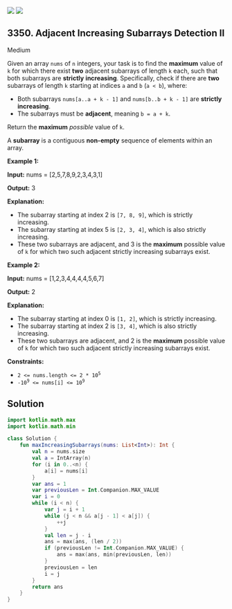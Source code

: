 [![](https://img.shields.io/github/stars/javadev/LeetCode-in-Kotlin?label=Stars&style=flat-square)](https://github.com/javadev/LeetCode-in-Kotlin)
[![](https://img.shields.io/github/forks/javadev/LeetCode-in-Kotlin?label=Fork%20me%20on%20GitHub%20&style=flat-square)](https://github.com/javadev/LeetCode-in-Kotlin/fork)

## 3350\. Adjacent Increasing Subarrays Detection II

Medium

Given an array `nums` of `n` integers, your task is to find the **maximum** value of `k` for which there exist **two** adjacent subarrays of length `k` each, such that both subarrays are **strictly** **increasing**. Specifically, check if there are **two** subarrays of length `k` starting at indices `a` and `b` (`a < b`), where:

*   Both subarrays `nums[a..a + k - 1]` and `nums[b..b + k - 1]` are **strictly increasing**.
*   The subarrays must be **adjacent**, meaning `b = a + k`.

Return the **maximum** _possible_ value of `k`.

A **subarray** is a contiguous **non-empty** sequence of elements within an array.

**Example 1:**

**Input:** nums = [2,5,7,8,9,2,3,4,3,1]

**Output:** 3

**Explanation:**

*   The subarray starting at index 2 is `[7, 8, 9]`, which is strictly increasing.
*   The subarray starting at index 5 is `[2, 3, 4]`, which is also strictly increasing.
*   These two subarrays are adjacent, and 3 is the **maximum** possible value of `k` for which two such adjacent strictly increasing subarrays exist.

**Example 2:**

**Input:** nums = [1,2,3,4,4,4,4,5,6,7]

**Output:** 2

**Explanation:**

*   The subarray starting at index 0 is `[1, 2]`, which is strictly increasing.
*   The subarray starting at index 2 is `[3, 4]`, which is also strictly increasing.
*   These two subarrays are adjacent, and 2 is the **maximum** possible value of `k` for which two such adjacent strictly increasing subarrays exist.

**Constraints:**

*   <code>2 <= nums.length <= 2 * 10<sup>5</sup></code>
*   <code>-10<sup>9</sup> <= nums[i] <= 10<sup>9</sup></code>

## Solution

```kotlin
import kotlin.math.max
import kotlin.math.min

class Solution {
    fun maxIncreasingSubarrays(nums: List<Int>): Int {
        val n = nums.size
        val a = IntArray(n)
        for (i in 0..<n) {
            a[i] = nums[i]
        }
        var ans = 1
        var previousLen = Int.Companion.MAX_VALUE
        var i = 0
        while (i < n) {
            var j = i + 1
            while (j < n && a[j - 1] < a[j]) {
                ++j
            }
            val len = j - i
            ans = max(ans, (len / 2))
            if (previousLen != Int.Companion.MAX_VALUE) {
                ans = max(ans, min(previousLen, len))
            }
            previousLen = len
            i = j
        }
        return ans
    }
}
```